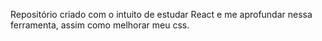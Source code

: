Repositório criado com o intuito de estudar React e me aprofundar nessa ferramenta, assim como melhorar meu css.
